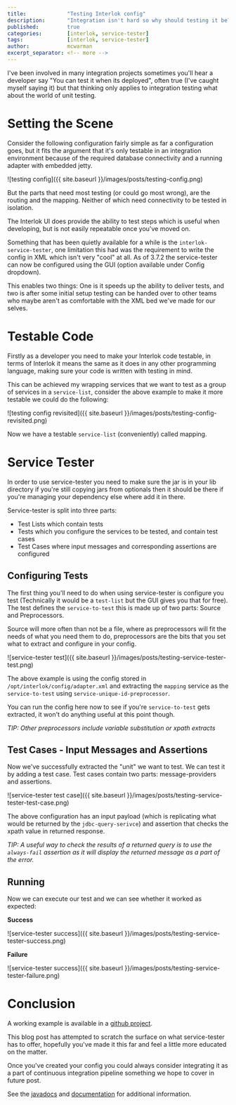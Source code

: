 ```yaml
---
title:             "Testing Interlok config"
description:       "Integration isn't hard so why should testing it be?!"
published:         true
categories:        [interlok, service-tester]
tags:              [interlok, service-tester]
author:            mcwarman
excerpt_separator: <!-- more -->
---
```


I've been involved in many integration projects sometimes you'll hear a developer say "You can test it when its deployed", often true (I've caught myself saying it) but that thinking only applies to integration testing what about the world of unit testing.

<!-- more -->

# Setting the Scene

Consider the following configuration fairly simple as far a configuration goes, but it fits the argument that it's only testable in an integration environment because of the required database connectivity and a running adapter with embedded jetty.

![testing config]({{ site.baseurl }}/images/posts/testing-config.png)

But the parts that need most testing (or could go most wrong), are the routing and the mapping. Neither of which need connectivity to be tested in isolation.

The Interlok UI does provide the ability to test steps which is useful when developing, but is not easily repeatable once you've moved on.

Something that has been quietly available for a while is the `interlok-service-tester`, one limitation this had was the requirement to write the config in XML which isn't very "cool" at all. As of 3.7.2 the service-tester can now be configured using the GUI (option available under Config dropdown).

This enables two things: One is it speeds up the ability to deliver tests, and two is after some initial setup testing can be handed over to other teams who maybe aren't as comfortable with the XML bed we've made for our selves.

# Testable Code

Firstly as a developer you need to make your Interlok code testable, in terms of Interlok it means the same as it does in any other programming language, making sure your code is written with testing in mind.

This can be achieved my wrapping services that we want to test as a group of services in a `service-list`, consider the above example to make it more testable we could do the following:

![testing config revisited]({{ site.baseurl }}/images/posts/testing-config-revisited.png)

Now we have a testable `service-list` (conveniently) called mapping.

# Service Tester

In order to use service-tester you need to make sure the jar is in your lib directory if you're still copying jars from optionals then it should be there if you're managing your dependency else where add it in there.

Service-tester is split into three parts:

* Test Lists which contain tests
* Tests which you configure the services to be tested, and contain test cases
* Test Cases where input messages and corresponding assertions are configured

## Configuring Tests

The first thing you'll need to do when using service-tester is configure you test (Technically it would be a `test-list` but the GUI gives you that for free). The test defines the `service-to-test` this is made up of two parts: Source and Preprocessors.

Source will more often than not be a file, where as preprocessors will fit the needs of what you need them to do, preprocessors are the bits that you set what to extract and configure in your config.

![service-tester test]({{ site.baseurl }}/images/posts/testing-service-tester-test.png)

The above example is using the config stored in `/opt/interlok/config/adapter.xml` and extracting the `mapping` service as the `service-to-test` using `service-unique-id-preprocessor`.

You can run the config here now to see if you're `service-to-test` gets extracted, it won't do anything useful at this point though.

_TIP: Other preprocessors include variable substitution or xpath extracts_

## Test Cases - Input Messages and Assertions

Now we've successfully extracted the "unit" we want to test.  We can test it by adding a test case. Test cases contain two parts: message-providers and assertions.

![service-tester test case]({{ site.baseurl }}/images/posts/testing-service-tester-test-case.png)

The above configuration has an input payload (which is replicating what would be returned by the `jdbc-query-serivce`) and assertion that checks the xpath value in returned response.

_TIP: A useful way to check the results of a returned query is to use the `always-fail` assertion as it will display the returned message as a part of the error._

## Running

Now we can execute our test and we can see whether it worked as expected:

**Success**

![service-tester success]({{ site.baseurl }}/images/posts/testing-service-tester-success.png)

**Failure**

![service-tester success]({{ site.baseurl }}/images/posts/testing-service-tester-failure.png)

# Conclusion

A working example is available in a [github project](https://github.com/adaptris/interlok-service-tester-example).

This blog post has attempted to scratch the surface on what service-tester has to offer, hopefully you've made it this far and feel a little more educated on the matter.

Once you've created your config you could always consider integrating it as a part of continuous integration pipeline something we hope to cover in future post.

See the [javadocs](https://development.adaptris.net/javadocs/latest-stable/optional/service-tester/) and [documentation](http://interlok.adaptris.net/interlok-docs/service-tester-introduction.html) for additional information.
